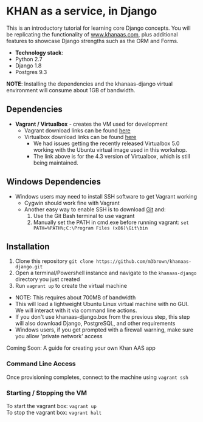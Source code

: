 # KHAN as a service, in Django

This is an introductory tutorial for learning core Django concepts.  You will be replicating the functionality of www.khanaas.com, plus additional features to showcase Django strengths such as the ORM and Forms.

  - **Technology stack**: 
   - Python 2.7
   - Django 1.8
   - Postgres 9.3

**NOTE**: Installing the dependencies and the khanaas-django virtual environment will consume about 1GB of bandwidth.

## Dependencies
- **Vagrant / Virtualbox** - creates the VM used for development
  - Vagrant download links can be found [here](http://www.vagrantup.com/downloads)
  - Virtualbox download links can be found [here](https://www.virtualbox.org/wiki/Download_Old_Builds_4_3)
    - We had issues getting the recently released Virtualbox 5.0 working with the Ubuntu virtual image used in this workshop.
    - The link above is for the 4.3 version of Virtualbox, which is still being maintained.
  
## Windows Dependencies
- Windows users may need to install SSH software to get Vagrant working
  - Cygwin should work fine with Vagrant
  - Another easy way to enable SSH is to download [Git](http://git-scm.com/download/win) and:
    1. Use the Git Bash terminal to use vagrant
    2. Manually set the PATH in cmd.exe before running vagrant: `set PATH=%PATH%;C:\Program Files (x86)\Git\bin`

## Installation
1. Clone this repository `git clone https://github.com/m3brown/khanaas-django.git`
1. Open a terminal/Powershell instance and navigate to the `khanaas-django` directory you just created
1. Run `vagrant up` to create the virtual machine
 - NOTE: This requires about 700MB of bandwidth
 - This will load a lightweight Ubuntu Linux virtual machine with no GUI.  We will interact with it via command line actions.
 - If you don't use khanaas-django.box from the previous step, this step will also download Django, PostgreSQL, and other requirements
 - Windows users, if you get prompted with a firewall warning, make sure you allow 'private network' access


Coming Soon: A guide for creating your own Khan AAS app

### Command Line Access
Once provisioning completes, connect to the machine using `vagrant ssh`

### Starting / Stopping the VM
To start the vagrant box: `vagrant up`  
To stop the vagrant box: `vagrant halt`  
